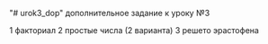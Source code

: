 "# urok3_dop" 
дополнительное задание к уроку №3

1 факториал
2 простые числа (2 варианта)
3 решето эрастофена

